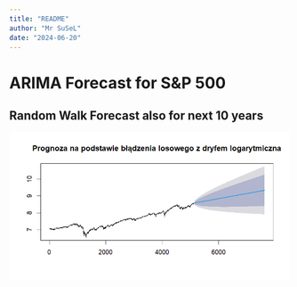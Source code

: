 ```yaml
---
title: "README"
author: "Mr SuSeL"
date: "2024-06-20"
---
```


# ARIMA Forecast for S&P 500
## Random Walk Forecast also for next 10 years
![opis](https://github.com/Mr-SuSeL/simple_market_analysis/blob/main/arima_forecast_fanplot.png?raw=true)
